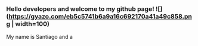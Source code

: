 ### Hello developers and welcome to my github page! ![](https://gyazo.com/eb5c5741b6a9a16c692170a41a49c858.png | width=100)

My name is Santiago and a 
